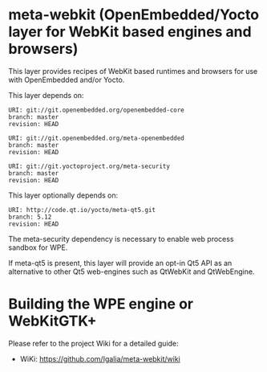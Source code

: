 meta-webkit (OpenEmbedded/Yocto layer for WebKit based engines and browsers)
============================================================================

This layer provides recipes of WebKit based runtimes and browsers for
use with OpenEmbedded and/or Yocto.

This layer depends on:

    URI: git://git.openembedded.org/openembedded-core
    branch: master
    revision: HEAD

    URI: git://git.openembedded.org/meta-openembedded
    branch: master
    revision: HEAD

    URI: git://git.yoctoproject.org/meta-security
    branch: master
    revision: HEAD

This layer optionally depends on:

    URI: http://code.qt.io/yocto/meta-qt5.git
    branch: 5.12
    revision: HEAD

The meta-security dependency is necessary to enable web process sandbox for WPE.

If meta-qt5 is present, this layer will provide an opt-in Qt5 API as an
alternative to other Qt5 web-engines such as QtWebKit and QtWebEngine.

Building the WPE engine or WebKitGTK+
=====================================

Please refer to the project Wiki for a detailed guide:

   - WiKi: https://github.com/Igalia/meta-webkit/wiki
